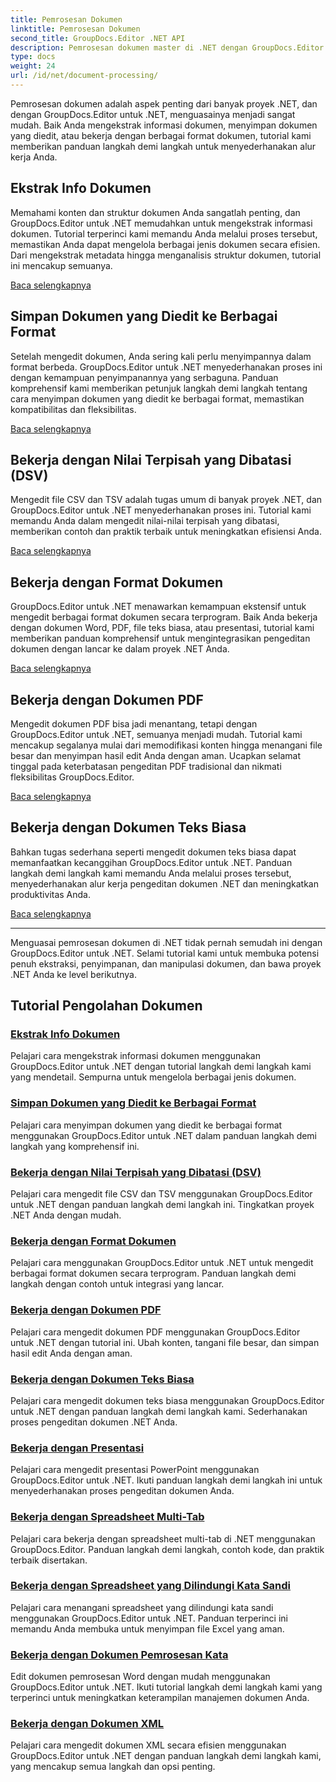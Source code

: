 ```yaml
---
title: Pemrosesan Dokumen
linktitle: Pemrosesan Dokumen
second_title: GroupDocs.Editor .NET API
description: Pemrosesan dokumen master di .NET dengan GroupDocs.Editor. Pelajari cara mengekstrak informasi, menyimpan ke berbagai format, dan bekerja dengan berbagai jenis dokumen dengan mudah.
type: docs
weight: 24
url: /id/net/document-processing/
---
```


Pemrosesan dokumen adalah aspek penting dari banyak proyek .NET, dan dengan GroupDocs.Editor untuk .NET, menguasainya menjadi sangat mudah. Baik Anda mengekstrak informasi dokumen, menyimpan dokumen yang diedit, atau bekerja dengan berbagai format dokumen, tutorial kami memberikan panduan langkah demi langkah untuk menyederhanakan alur kerja Anda.

## Ekstrak Info Dokumen

Memahami konten dan struktur dokumen Anda sangatlah penting, dan GroupDocs.Editor untuk .NET memudahkan untuk mengekstrak informasi dokumen. Tutorial terperinci kami memandu Anda melalui proses tersebut, memastikan Anda dapat mengelola berbagai jenis dokumen secara efisien. Dari mengekstrak metadata hingga menganalisis struktur dokumen, tutorial ini mencakup semuanya.

[Baca selengkapnya](./extract-document-info/)

## Simpan Dokumen yang Diedit ke Berbagai Format

Setelah mengedit dokumen, Anda sering kali perlu menyimpannya dalam format berbeda. GroupDocs.Editor untuk .NET menyederhanakan proses ini dengan kemampuan penyimpanannya yang serbaguna. Panduan komprehensif kami memberikan petunjuk langkah demi langkah tentang cara menyimpan dokumen yang diedit ke berbagai format, memastikan kompatibilitas dan fleksibilitas.

[Baca selengkapnya](./save-edited-document-various-formats/)

## Bekerja dengan Nilai Terpisah yang Dibatasi (DSV)

Mengedit file CSV dan TSV adalah tugas umum di banyak proyek .NET, dan GroupDocs.Editor untuk .NET menyederhanakan proses ini. Tutorial kami memandu Anda dalam mengedit nilai-nilai terpisah yang dibatasi, memberikan contoh dan praktik terbaik untuk meningkatkan efisiensi Anda.

[Baca selengkapnya](./work-dsv/)

## Bekerja dengan Format Dokumen

GroupDocs.Editor untuk .NET menawarkan kemampuan ekstensif untuk mengedit berbagai format dokumen secara terprogram. Baik Anda bekerja dengan dokumen Word, PDF, file teks biasa, atau presentasi, tutorial kami memberikan panduan komprehensif untuk mengintegrasikan pengeditan dokumen dengan lancar ke dalam proyek .NET Anda.

[Baca selengkapnya](./work-document-formats/)

## Bekerja dengan Dokumen PDF

Mengedit dokumen PDF bisa jadi menantang, tetapi dengan GroupDocs.Editor untuk .NET, semuanya menjadi mudah. Tutorial kami mencakup segalanya mulai dari memodifikasi konten hingga menangani file besar dan menyimpan hasil edit Anda dengan aman. Ucapkan selamat tinggal pada keterbatasan pengeditan PDF tradisional dan nikmati fleksibilitas GroupDocs.Editor.

[Baca selengkapnya](./work-pdf-documents/)

## Bekerja dengan Dokumen Teks Biasa

Bahkan tugas sederhana seperti mengedit dokumen teks biasa dapat memanfaatkan kecanggihan GroupDocs.Editor untuk .NET. Panduan langkah demi langkah kami memandu Anda melalui proses tersebut, menyederhanakan alur kerja pengeditan dokumen .NET dan meningkatkan produktivitas Anda.

[Baca selengkapnya](./work-plain-text-documents/)

---

Menguasai pemrosesan dokumen di .NET tidak pernah semudah ini dengan GroupDocs.Editor untuk .NET. Selami tutorial kami untuk membuka potensi penuh ekstraksi, penyimpanan, dan manipulasi dokumen, dan bawa proyek .NET Anda ke level berikutnya.
## Tutorial Pengolahan Dokumen
### [Ekstrak Info Dokumen](./extract-document-info/)
Pelajari cara mengekstrak informasi dokumen menggunakan GroupDocs.Editor untuk .NET dengan tutorial langkah demi langkah kami yang mendetail. Sempurna untuk mengelola berbagai jenis dokumen.
### [Simpan Dokumen yang Diedit ke Berbagai Format](./save-edited-document-various-formats/)
Pelajari cara menyimpan dokumen yang diedit ke berbagai format menggunakan GroupDocs.Editor untuk .NET dalam panduan langkah demi langkah yang komprehensif ini.
### [Bekerja dengan Nilai Terpisah yang Dibatasi (DSV)](./work-dsv/)
Pelajari cara mengedit file CSV dan TSV menggunakan GroupDocs.Editor untuk .NET dengan panduan langkah demi langkah ini. Tingkatkan proyek .NET Anda dengan mudah.
### [Bekerja dengan Format Dokumen](./work-document-formats/)
Pelajari cara menggunakan GroupDocs.Editor untuk .NET untuk mengedit berbagai format dokumen secara terprogram. Panduan langkah demi langkah dengan contoh untuk integrasi yang lancar.
### [Bekerja dengan Dokumen PDF](./work-pdf-documents/)
Pelajari cara mengedit dokumen PDF menggunakan GroupDocs.Editor untuk .NET dengan tutorial ini. Ubah konten, tangani file besar, dan simpan hasil edit Anda dengan aman.
### [Bekerja dengan Dokumen Teks Biasa](./work-plain-text-documents/)
Pelajari cara mengedit dokumen teks biasa menggunakan GroupDocs.Editor untuk .NET dengan panduan langkah demi langkah kami. Sederhanakan proses pengeditan dokumen .NET Anda.
### [Bekerja dengan Presentasi](./work-presentations/)
Pelajari cara mengedit presentasi PowerPoint menggunakan GroupDocs.Editor untuk .NET. Ikuti panduan langkah demi langkah ini untuk menyederhanakan proses pengeditan dokumen Anda.
### [Bekerja dengan Spreadsheet Multi-Tab](./work-multi-tab-spreadsheets/)
Pelajari cara bekerja dengan spreadsheet multi-tab di .NET menggunakan GroupDocs.Editor. Panduan langkah demi langkah, contoh kode, dan praktik terbaik disertakan.
### [Bekerja dengan Spreadsheet yang Dilindungi Kata Sandi](./work-password-protected-spreadsheets/)
Pelajari cara menangani spreadsheet yang dilindungi kata sandi menggunakan GroupDocs.Editor untuk .NET. Panduan terperinci ini memandu Anda membuka untuk menyimpan file Excel yang aman.
### [Bekerja dengan Dokumen Pemrosesan Kata](./work-word-processing-documents/)
Edit dokumen pemrosesan Word dengan mudah menggunakan GroupDocs.Editor untuk .NET. Ikuti tutorial langkah demi langkah kami yang terperinci untuk meningkatkan keterampilan manajemen dokumen Anda.
### [Bekerja dengan Dokumen XML](./work-xml-documents/)
Pelajari cara mengedit dokumen XML secara efisien menggunakan GroupDocs.Editor untuk .NET dengan panduan langkah demi langkah kami, yang mencakup semua langkah dan opsi penting.